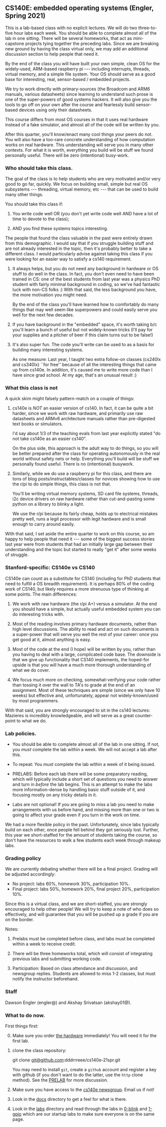 ## CS140E: embedded operating systems (Engler, Spring 2021)

This is a lab-based class with no explicit lectures.  We will do two
three-to-five hour labs each week.  You should be able to complete
almost all of the lab in one sitting.  There will be several homeworks,
that act as mini-capstone projects tying together the preceding labs.
Since we are breaking new ground by having the class virtual only,
we may add an additional discussion section to help people that need it.

By the end of the class you will have built your own simple, clean OS
for the widely-used, ARM-based raspberry pi --- including interrupts,
threads, virtual memory, and a simple file system.  Your OS should serve
as a good base for interesting, real, sensor-based / embedded projects.

We try to work directly with primary-sources (the Broadcom and ARM6
manuals, various datasheets) since learning to understand such prose is
one of the super-powers of good systems hackers.  It will also give you
the tools to go off on your own after the course and fearlessly build
sensor-based devices using only their datasheets.

This course differs from most OS courses in that it uses real hardware
instead of a fake simulator, and almost all of the code will be written
by you.

After this quarter, you'll know/enact many cool things your peers do not.
You will also have a too-rare concrete understanding of how computation
works on real hardware.   This understanding will serve you in many other
contexts.  For what it is worth, everything you build will be stuff we
found personally useful.   There will be zero (intentional) busy-work.

### Who should take this class.

The goal of the class is to help students who are very motivated and/or
very good to go far, quickly.  We focus on building small, simple but
real OS subsystems --- threading, virtual memory, etc --- that can be
used to build many other things.

You should take this class if:

   1. You write code well OR (you don't yet write code well AND have
      a lot of time to devote to the class);

   2. AND you find these systems topics interesting.

The people that found the class valuable in the past were entirely drawn
from this demographic.  I would say that if you struggle building stuff
and are not already interested in the topic, then it's probably better
to take a different class.  I would particularly advise against taking
this class if you were looking for an easier way to satisfy a cs140
requirement.

   1. It always helps, but you do not need any background in hardware
      or OS stuff to do well in the class.  In fact, you don't even need
      to have been trained in CS: one of the best students from last year
      was a physics PhD student with fairly minimal background in coding,
      so we've had fantastic luck with non-CS folks :) With that said,
      the less background you have, the more motivation you might need.

      By the end of the class you'll have learned how to comfortably do
      many things that may well seem like superpowers and could easily
      serve you well for the next few decades.

   2. If you have background in the "embedded" space, it's worth taking
      b/c you'll learn a bunch of useful but not widely-known tricks
      (I'll pay for your supplies and a pitcher of beer if this claim
      turns out to be false!)

   3. It's also super fun.   The code you'll write can be used to
      as a basis for building many interesting systems.

      As one measure: Last year, I taught two extra follow-on classes
      (cs240lx and cs340lx) ``for free'' because of all the interesting
      things that came up from cs140e.   In addition, it's caused me
      to write more code than I have since grad school.  At my age,
      that's an unusual result :)


### What this class is not

A quick skim might falsely pattern-match on a couple of things:

   1. cs140e is *NOT* an easier version of cs140.  In fact, it can
      be quite a bit harder, since we work with raw hardware, and
      primarily use raw datasheets and ARMv6 architecture manuals
      rather than pre-digested text books or simulators.

      I'd say about 1/3 of the teaching evals from last year explicitly
      stated "do not take cs140e as an easier cs140".

      On the plus side, this approach is the adult way to do things,
      so you will be better prepared after the class for operating
      autonomously in the real world without safety nets or help.
      Everything you'll build will be stuff we personally found useful.
      There is no (intentional) busywork.

   2. Similarly, while we do use a raspberry pi for this class, and there
      are tons of blog posts/instructables/classes for novices showing
      how to use the r/pi to do simple things, this class is not that.

      You'll be writing virtual memory systems, SD card file systems,
      threads, i2c device drivers on raw hardware rather than
      cut-and-pasting some python on a library to blinky a light.

      We use the r/pi because its fairly cheap, holds up to electrical
      mistakes pretty well, runs a legit processor with legit hardware
      and is small enough to carry around easily.

With that said, I set aside the entire quarter to work on this course,
so am happy to help people that need it --- some of the biggest success
stories last year were from students that had an initially large gap
between their understanding and the topic but started to really "get it"
after some weeks of struggle.

### Stanford-specific: CS140e vs CS140

CS140e can count as a substitute for CS140 (including for PhD students
that need to fulfill a OS breadth requirement).  It is perhaps 80% of
the coding work of CS140, but likely requires a more strenuous type of
thinking at some points.  The main differences:

 1. We work with raw hardware (the r/pi A+) versus a simulator.  At the
    end you should have a simple, but actually useful embedded system
    you can do interesting tricks with.

 2. Most of the reading involves primary hardware documents, rather
    than high level discussions.   The ability to read and act on
    such documents is a super-power that will serve you well the rest of
    your career:  once you get good at it, almost anything is easy.

 3. Most of the code at the end (I hope) will be written by you, rather
    than you having to deal with a large, complicated code base.
    The downside is that we give up functionality that CS140 implements,
    the hoped-for upside is that you will have a much more thorough
    understanding of what we do cover.

 4. We focus much more on checking, somewhat-verifying your code rather
    than tossing it over the wall to TA's to grade at the end of
    an assignment.  Most of these techniques are simple (since we
    only have 10 weeks) but effective and, unfortunately, appear not
    widely-known/used by most programmers.

With that said, you are strongly encouraged to sit in the cs140
lectures: Mazieres is incredibly knowledgeable, and will serve as a
great counter-point to what we do.

### Lab policies.

   - You should be able to complete almost all of the lab in one sitting.
     If not, you *must* complete the lab within a week.  We will not
     accept a lab after this.

   - To repeat: You *must* complete the lab within a week of it being
     issued.

   - PRELABS: Before each lab there will be some preparatory reading,
     which will typically include a short set of questions you need to
     answer and turn in *before* the lab begins.  This is an attempt
     to make the labs more information-dense by handling basic stuff
     outside of it, and focusing mostly on any tricky details in it.

   - Labs are not optional!   If you are going to miss a lab you need
     to make arrangements with us before hand, and missing more than
     one or two is going to affect your grade even if you turn in the
     work on time.

We had a more flexible policy in the past.  Unfortunately, since
labs typically build on each other, once people fell behind they got
seriously lost.  Further, this year we short-staffed for the amount of
students taking the course, so don't have the resources to walk a few
students each week through makeup labs.

### Grading policy

We are currently debating whether there will be a final project.
Grading will be adjusted accordingly:
  - No project: labs 60%, homework 30%, participation 10%.
  - Final project: labs 50%, homework 20%, final project 20%,
    participation 10%.

Since this is a virtual class, and we are short-staffed, you are strongly
encouraged to help other people!    We will try to keep a note of who
does so effectively, and will guarantee that you will be pushed up a
grade if you are on the border.

Notes:
 1. Prelabs must be completed before class, and labs must be completed
    within a week to receive credit.

 2. There will be three homeworks total, which will consist of integrating
    previous labs and submitting working code.

 4. Participation: Based on class attendance and discussion,
    and newsgroup replies. Students are allowed to miss 1-2 classes,
    but must notify the instructor beforehand.

### Staff

Dawson Engler (engler@) and Akshay Srivatsan (akshay01@).

### What to do now.

First things first: 

 0. Make sure you order [the hardware](guides/hardware.md) immediately!
    You will need it for the first lab.

 1. clone the class repository:

       git clone git@github.com:dddrrreee/cs140e-21spr.git

    You may need to install `git`, create a `github` account and register
    a key with github (if you don't want to do the latter, use the
    `http` clone method).  See the [PRELAB](labs/0-blink/PRELAB.md)
    for more discussion.

 2. Make sure you have access to the [cs140e
    newsgroup](https://groups.google.com/g/cs140e-21spr).  Email us
    if not!

 3. Look in the [docs](docs) directory to get a feel for what is there.

 4. Look in the [labs](labs/README.md) directory and read through the labs in
    [0-blink](labs/0-blink) and [1-gpio](labs/1-gpio) which are our
    startup labs to make sure everyone is on the same page.
